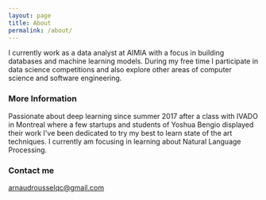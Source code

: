 ```yaml
---
layout: page
title: About
permalink: /about/
---
```


I currently work as a data analyst at AIMIA with a focus in building databases and machine learning models. During my free time I participate in data science competitions and also explore other areas of computer science and software engineering.

### More Information

Passionate about deep learning since summer 2017 after a class with IVADO in Montreal where a few startups and students of Yoshua Bengio displayed their work I've been dedicated to try my best to learn state of the art techniques. I currently am focusing in learning about Natural Language Processing.

### Contact me

[arnaudrousselqc@gmail.com](mailto:arnaudrousselqc@gmail.com)